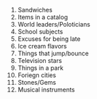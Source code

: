 1. Sandwiches
2. Items in a catalog
3. World leaders/Poloticians
4. School subjects
5. Excuses for being late
6. Ice cream flavors
7. Things that jump/bounce
8. Television stars
9. Things in a park
10. Foriegn cities
11. Stones/Gems
12. Musical instruments
